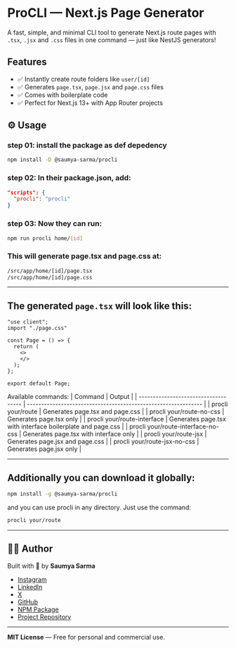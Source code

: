 # ProCLI — Next.js Page Generator

A fast, simple, and minimal CLI tool to generate Next.js route pages with `.tsx`, `.jsx` and `.css` files in one command — just like NestJS generators!

## Features

- ✅ Instantly create route folders like `user/[id]`
- ✅ Generates `page.tsx`, `page.jsx` and `page.css` files
- ✅ Comes with boilerplate code
- ✅ Perfect for Next.js 13+ with App Router projects


## ⚙️ Usage

### step 01: install the package as def depedency
```bash
npm install -D @saumya-sarma/procli
```
### step 02: In their package.json, add:
```json
"scripts": {
  "procli": "procli"
}
```
### step 03: Now they can run:

```bash
npm run procli home/[id]
```

### This will generate page.tsx and page.css at:

```bash
/src/app/home/[id]/page.tsx
/src/app/home/[id]/page.css
```

---

##  The generated `page.tsx` will look like this:

```tsx
"use client";
import "./page.css"

const Page = () => {
  return (
    <>
    </>
  );
};

export default Page;
```

Available commands: 
| Command                              | Output                                                         |
| ------------------------------------ | -------------------------------------------------------------- |
| procli your/route                  | Generates page.tsx and page.css                            |
| procli your/route-no-css           | Generates page.tsx only                                      |
| procli your/route-interface        | Generates page.tsx with interface boilerplate and page.css |
| procli your/route-interface-no-css | Generates page.tsx with interface only                       |
| procli your/route-jsx              | Generates page.jsx and page.css                            |
| procli your/route-jsx-no-css       | Generates page.jsx only                                      |


---
## Additionally you can download it globally:

```bash
npm install -g @saumya-sarma/procli
```
and you can use procli in any directory. Just use the command:
```bash
procli your/route
```
---
## 👨‍💻 Author

Built with 💙 by **Saumya Sarma**

* [Instagram](https://www.instagram.com/developer_saumya)
* [LinkedIn](https://www.linkedin.com/in/saumya-sarma-2ab6a52a4/)
* [X](https://x.com/devloper_saumya)
* [GitHub](https://github.com/Saumya-Kanti-Sarma/)
* [NPM Package](https://www.npmjs.com/package/@saumya-sarma/procli)
* [Project Repository](https://github.com/Saumya-Kanti-Sarma/procli)

---

**MIT License** — Free for personal and commercial use.

```
